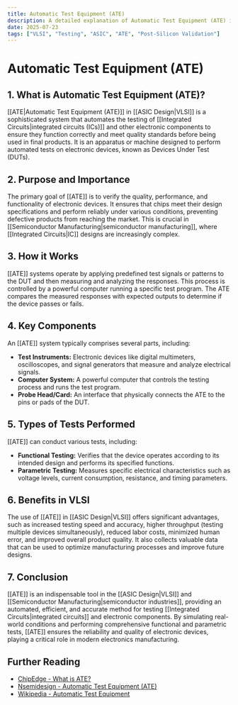 ```yaml
---
title: Automatic Test Equipment (ATE)
description: A detailed explanation of Automatic Test Equipment (ATE) in VLSI, its purpose, components, and types of tests performed.
date: 2025-07-23
tags: ["VLSI", "Testing", "ASIC", "ATE", "Post-Silicon Validation"]
---
```


# Automatic Test Equipment (ATE)

## 1. What is Automatic Test Equipment (ATE)?

[[ATE|Automatic Test Equipment (ATE)]] in [[ASIC Design|VLSI]] is a sophisticated system that automates the testing of [[Integrated Circuits|integrated circuits (ICs)]] and other electronic components to ensure they function correctly and meet quality standards before being used in final products. It is an apparatus or machine designed to perform automated tests on electronic devices, known as Devices Under Test (DUTs).

## 2. Purpose and Importance

The primary goal of [[ATE]] is to verify the quality, performance, and functionality of electronic devices. It ensures that chips meet their design specifications and perform reliably under various conditions, preventing defective products from reaching the market. This is crucial in [[Semiconductor Manufacturing|semiconductor manufacturing]], where [[Integrated Circuits|IC]] designs are increasingly complex.

## 3. How it Works

[[ATE]] systems operate by applying predefined test signals or patterns to the DUT and then measuring and analyzing the responses. This process is controlled by a powerful computer running a specific test program. The ATE compares the measured responses with expected outputs to determine if the device passes or fails.

## 4. Key Components

An [[ATE]] system typically comprises several parts, including:

*   **Test Instruments:** Electronic devices like digital multimeters, oscilloscopes, and signal generators that measure and analyze electrical signals.
*   **Computer System:** A powerful computer that controls the testing process and runs the test program.
*   **Probe Head/Card:** An interface that physically connects the ATE to the pins or pads of the DUT.

## 5. Types of Tests Performed

[[ATE]] can conduct various tests, including:

*   **Functional Testing:** Verifies that the device operates according to its intended design and performs its specified functions.
*   **Parametric Testing:** Measures specific electrical characteristics such as voltage levels, current consumption, resistance, and timing parameters.

## 6. Benefits in VLSI

The use of [[ATE]] in [[ASIC Design|VLSI]] offers significant advantages, such as increased testing speed and accuracy, higher throughput (testing multiple devices simultaneously), reduced labor costs, minimized human error, and improved overall product quality. It also collects valuable data that can be used to optimize manufacturing processes and improve future designs.

## 7. Conclusion

[[ATE]] is an indispensable tool in the [[ASIC Design|VLSI]] and [[Semiconductor Manufacturing|semiconductor industries]], providing an automated, efficient, and accurate method for testing [[Integrated Circuits|integrated circuits]] and electronic components. By simulating real-world conditions and performing comprehensive functional and parametric tests, [[ATE]] ensures the reliability and quality of electronic devices, playing a critical role in modern electronics manufacturing.

## Further Reading

*   [ChipEdge - What is ATE?](https://chipedge.com/what-is-ate/)
*   [Nsemidesign - Automatic Test Equipment (ATE)](https://nsemidesign.com/automatic-test-equipment-ate/)
*   [Wikipedia - Automatic Test Equipment](https://en.wikipedia.org/wiki/Automatic_test_equipment)